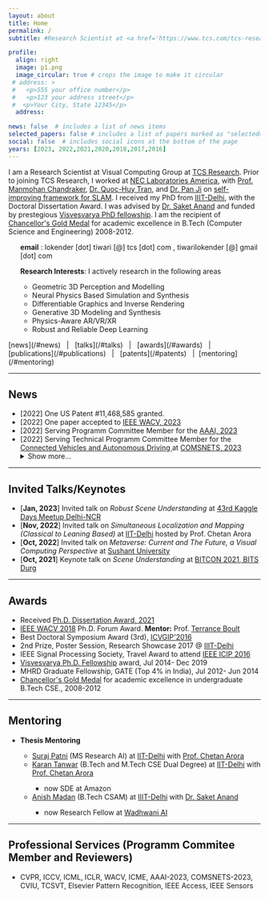 ```yaml
---
layout: about
title: Home
permalink: /
subtitle: #Research Scientist at <a href='https://www.tcs.com/tcs-research'>TCS Research </a>

profile:
  align: right
  image: p1.png
  image_circular: true # crops the image to make it circular
 # address: >
 #   <p>555 your office number</p>
 #   <p>123 your address street</p>
 #  <p>Your City, State 12345</p>
  address: 

news: false  # includes a list of news items
selected_papers: false # includes a list of papers marked as "selected={true}"
social: false  # includes social icons at the bottom of the page
years: [2023, 2022,2021,2020,2018,2017,2016]
---
```


I am a Research Scientist at Visual Computing Group at <a href="https://www.tcs.com/tcs-research">TCS Research</a>. Prior to joining TCS Research, I worked at <a href="https://www.nec-labs.com/research-departments/media-analytics/media-analytics-people">NEC Laboratories America</a>, with <a href="https://www.nec-labs.com/manmohan-chandraker">Prof. Manmohan Chandraker</a>, <a href="https://cs.adelaide.edu.au/~huy/home.php?id=start">Dr. Quoc-Huy Tran</a>, and <a href="https://sites.google.com/view/panji530">Dr. Pan Ji</a> on <a href="https://lokender.github.io/self-improving-SLAM.html">self-improving framework for SLAM</a>. I received my PhD from <a href="https://www.iiitd.edu.in/">IIIT-Delhi</a>, with the Doctoral Dissertation Award. I was advised by <a href="https://faculty.iiitd.ac.in/~anands/index.html/">Dr. Saket Anand</a> and funded by prestegious <a href="https://phd.dic.gov.in/">Visvesvarya PhD fellowship</a>. I am the recipient of <a href="https://lokender.github.io/gold.html" target="_blank">Chancellor's Gold Medal</a> for academic excellence in B.Tech (Computer Science and Engineering) 2008-2012. 

<ul> <b>email</b> : lokender [dot] tiwari [@] tcs [dot] com , tiwarilokender [@] gmail [dot] com </ul>
<ul>  <b>Research Interests</b>: I actively research in the following areas 
  <ul> <li> Geometric 3D Perception and Modelling</li>
   <li> Neural Physics Based Simulation and Synthesis </li>
   <li> Differentiable Graphics and Inverse Rendering </li>
   <li> Generative 3D Modeling and Synthesis </li>
   <li> Physics-Aware AR/VR/XR </li>
   <li> Robust and Reliable Deep Learning </li> </ul>
   </ul>
 [news](/#news) &nbsp; | &nbsp; [talks](/#talks) &nbsp; | &nbsp; [awards](/#awards) &nbsp; | &nbsp; [publications](/#publications) &nbsp; | &nbsp; [patents](/#patents) &nbsp; | &nbsp;[mentoring](/#mentoring) 
 
 <hr>
<h2 id="news">News</h2>
<ul> 
<li>[2022] One US Patent #11,468,585 granted. </li>
  <li>[2022] One paper accepted to <a href="https://wacv2023.thecvf.com/home"> IEEE WACV, 2023</a> </li>
  <li>[2022] Serving Programm Committee Member for the <a href="https://aaai.org/Conferences/AAAI-23/"> AAAI, 2023</a> </li>
  <li>[2022] Serving Technical Programm Committee Member for the <a href="https://www.comsnets.org/cvad_workshop.html"> Connected Vehicles and Autonomous Driving </a> at <a href="https://www.comsnets.org/"> COMSNETS, 2023</a> </li>
   <details>
  <summary>Show more...</summary>
  <li>[2022] One paper accepted to <a href="https://wacv2022.thecvf.com/home"> IEEE WACV, 2022</a> </li>
  <li>[2021] 3D Virtual Garment Try-on (DeepDraper) accepted in the <a href="http://iccv2021.thecvf.com/"> ICCV, 2021 </a> <a href="http://montrealrobotics.ca/diff3d/"> Workshop</a> </li>
  <li>[2021] Keynote talk on <i>Robust Scene Understanding</i> at the <a href="https://www.bitdurg.ac.in/bitcon2021/keynotes.html">BITCON, 2021</a></li>
  <li>[2020] Self-improving SLAM and Depth Predictions accepted in <a href="https://eccv2020.eu/" target="_blank">ECCV 2020</a> </li>
  <li>[2020] <i>REGroup</i>. A test time replacement of Softmax for robust predictions, <a href="https://lokender.github.io/REGroup.html" target="_blank">Project Page</a></li> 
</details>
</ul>

<hr>
<h2 id="talks">Invited Talks/Keynotes</h2>
<ul> <li> [<b>Jan, 2023</b>] Invited talk on <i>Robust Scene Understanding</i>  at  <a href="https://lu.ma/kdmdelhincr43"> 43rd Kaggle Days Meetup Delhi-NCR</a> </li>
<li> [<b>Nov, 2022</b>] Invited talk on <i>Simultaneous Localization and Mapping (Classical to Leaning Based)</i>  at  <a href="https://www.cse.iitd.ac.in"> IIT-Delhi</a> hosted by <a href="https://www.cse.iitd.ac.in/~chetan/"> </a> Prof. Chetan Arora </li>
<li> [<b>Oct, 2022</b>] Invited talk on <i>Metaverse: Current and The Future, a Visual Computing Perspective</i>  at  <a href="https://sushantuniversity.edu.in/school-of-engineering-and-technology"> Sushant University</a></li>
<li> [<b>Oct, 2021</b>] Keynote talk on <i>Scene Understanding</i>  at  <a href="https://www.bitdurg.ac.in/bitcon/bitcon2021/keynotes.html"> BITCON 2021, BITS Durg</a></li>
</ul>

<hr>
<h2 id="awards">Awards</h2>
<ul> <li> Received <a href="https://www.flipbookpdf.net/web/site/593a0d5023e74e15c0b902e4cd702ae406d83c0aFBP23162779.pdf.html#page/33"> Ph.D. Dissertation Award, 2021</a></li>
<li><a href= "http://wacv18.uccs.us/" target="_blank">IEEE WACV 2018</a> Ph.D. Forum Award. <b>Mentor:</b> Prof. <a href= "https://vast.uccs.edu/~tboult/" target="_blank">Terrance Boult</a></li>
<li>Best Doctoral Symposium Award (3rd), <a href= "https://www.iitg.ac.in/icvgip2016/BestPaperAwards.php" target="_blank">ICVGIP'2016</a></li>
<li>2nd Prize, Poster Session, Research Showcase 2017 @ <a href= "https://www.iiitd.ac.in/" target="_blank">IIIT-Delhi</a></li>
<li>IEEE Signal Processing Society, Travel Award to attend <a href= "http://www.2016.ieeeicip.org/ICIP%202016/www2.securecms.com/ICIP2016/default.html" target="_blank">IEEE ICIP 2016</a> </li>
<li><a href="https://phd.dic.gov.in/" target="_blank">Visvesvarya Ph.D. Fellowship</a> award, Jul 2014- Dec 2019</li>
<li>MHRD Graduate Fellowship, GATE (Top 4% in India), Jul 2012- Jun 2014</li>
<li><a href="https://lokender.github.io/gold.html" target="_blank">Chancellor's Gold Medal</a> for academic excellence in undergraduate B.Tech CSE., 2008-2012</li> </ul>

<hr>

<h2 id="mentoring">Mentoring  </h2>
<ul> <li><b>Thesis Mentoring</b></li> 
<ul> 
<li> <a href="https://www.linkedin.com/in/suraj-patni/">Suraj Patni</a> (MS Research AI) at <a href="https://home.iitd.ac.in/">IIT-Delhi</a>  with <a href="https://www.cse.iitd.ac.in/~chetan/">Prof. Chetan Arora</a></li>

<li><a href="https://www.linkedin.com/in/karantanwar/">Karan Tanwar</a> (B.Tech and M.Tech CSE Dual Degree) at <a href="https://home.iitd.ac.in/">IIT-Delhi</a> with <a href="https://www.cse.iitd.ac.in/~chetan/">Prof. Chetan Arora</a> </li>
<ul><li> now SDE at Amazon</li></ul>

<li><a href="https://anishmadan23.github.io/">Anish Madan</a> (B.Tech CSAM) at <a href="https://www.iiitd.edu.in/">IIIT-Delhi</a> with  <a href="https://faculty.iiitd.ac.in/~anands/"> Dr. Saket Anand</a> </li>
<ul> <li> now Research Fellow at <a href="https://www.wadhwaniai.org/"> Wadhwani AI</a> </li> </ul>
</ul>
</ul>


<hr>
<h2 id="talks">Professional Services (Programm Commitee Member and Reviewers)</h2>
<ul>
    <li>CVPR, ICCV, ICML, ICLR, WACV, ICME, AAAI-2023, COMSNETS-2023, CVIU, TCSVT, Elsevier Pattern Recognition, IEEE Access, IEEE Sensors</li>
</ul>

<!---  <p align="center"> <a href="mailto:tiwarilokender@gmail.com" ><img src="assets/img/gmail.png" width="45px"></a><a href="mailto:lokender.tiwari@tcs.com" ><img src="assets/img/email.png" width="45px"></a>  <a href="https://scholar.google.com/citations?user=uHfnun4AAAAJ&hl=en" ><img src="assets/img/scholar2.png" width="70px"></a> <a href="http://www.linkedin.com/in/lokender/" ><img src="assets/img/linkedin.png" width="45px"></a> <a href="https://github.com/lokender" ><img src="assets/img/github.png" width="70px"></a> <a href="https://twitter.com/LokenderTiwari" ><img src="assets/img/twitter.png" width="50px"></a> </p> --->
